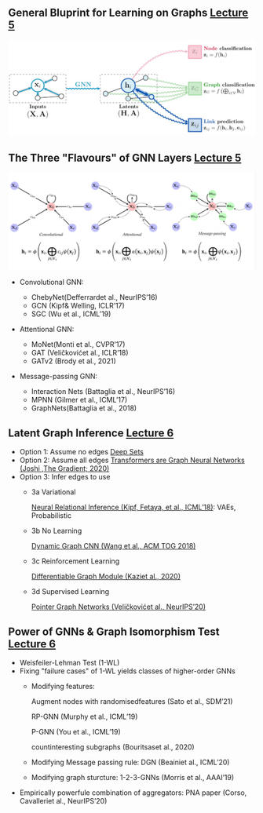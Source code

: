 ## General Bluprint for Learning on Graphs [Lecture 5](https://www.youtube.com/watch?v=E_Wweuk5iqA)
![image](https://github.com/Chris33Hou/Geometric-Deep-Learning/blob/main/GDL-course/GNN/learning-on-graph.png)

## The Three "Flavours" of GNN Layers [Lecture 5](https://www.youtube.com/watch?v=E_Wweuk5iqA)
![image](https://github.com/Chris33Hou/Geometric-Deep-Learning/blob/main/GDL-course/GNN/three-flavour.png)

* Convolutional GNN:
  * ChebyNet(Defferrardet al., NeurIPS’16)
  * GCN (Kipf& Welling, ICLR’17)
  * SGC (Wu et al., ICML’19)

* Attentional GNN:
  * MoNet(Monti et al., CVPR’17)
  * GAT (Veličkovićet al., ICLR’18)
  * GATv2 (Brody et al., 2021)

* Message-passing GNN:
  * Interaction Nets (Battaglia et al., NeurIPS’16)
  * MPNN (Gilmer et al., ICML’17)
  * GraphNets(Battaglia et al., 2018)


## Latent Graph Inference [Lecture 6](https://www.youtube.com/watch?v=i79ewWQiUX4)
* Option 1: Assume no edges [Deep Sets](https://arxiv.org/abs/1703.06114)
* Option 2: Assume all edges [Transformers are Graph Neural Networks (Joshi ,The Gradient; 2020)](https://thegradient.pub/transformers-are-graph-neural-networks/)
* Option 3: Infer edges to use 
  * 3a Variational  
    
    [Neural Relational Inference (Kipf, Fetaya, et al., ICML’18)](https://arxiv.org/abs/1802.04687): VAEs, Probabilistic
    
  * 3b No Learning
    
    [Dynamic Graph CNN (Wang et al., ACM TOG 2018)](https://arxiv.org/abs/1801.07829)
  * 3c Reinforcement Learning
    
    [Differentiable Graph Module (Kaziet al., 2020)](https://arxiv.org/abs/2002.04999)
  * 3d Supervised Learning
    
    [Pointer Graph Networks (Veličkovićet al., NeurIPS’20)](https://arxiv.org/abs/2006.06380)
    
    
## Power of GNNs & Graph Isomorphism Test [Lecture 6](https://www.youtube.com/watch?v=i79ewWQiUX4)
* Weisfeiler-Lehman Test (1-WL)
* Fixing "failure cases" of 1-WL yields classes of higher-order GNNs
  * Modifying features: 
  
    Augment nodes with randomisedfeatures (Sato et al., SDM’21)
    
    RP-GNN (Murphy et al., ICML’19)
    
    P-GNN (You et al., ICML’19)
    
    countinteresting subgraphs (Bouritsaset al., 2020)
  * Modifying Message passing rule:  DGN (Beainiet al., ICML’20)
  * Modifying graph sturcture: 1-2-3-GNNs (Morris et al., AAAI’19)
* Empirically powerfule combination of aggregators: PNA paper (Corso, Cavalleriet al., NeurIPS’20)








